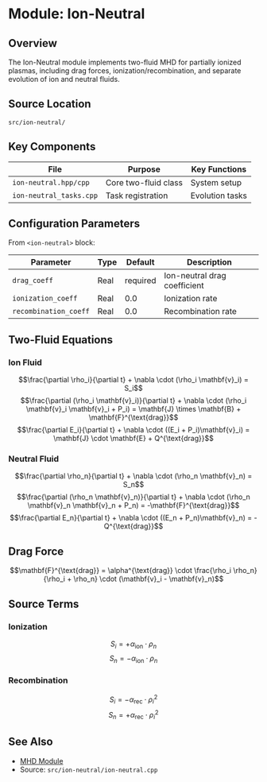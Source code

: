 # Module: Ion-Neutral

## Overview
The Ion-Neutral module implements two-fluid MHD for partially ionized plasmas, including drag forces, ionization/recombination, and separate evolution of ion and neutral fluids.

## Source Location
`src/ion-neutral/`

## Key Components

| File | Purpose | Key Functions |
|------|---------|---------------|
| `ion-neutral.hpp/cpp` | Core two-fluid class | System setup |
| `ion-neutral_tasks.cpp` | Task registration | Evolution tasks |

## Configuration Parameters

From `<ion-neutral>` block:

| Parameter | Type | Default | Description |
|-----------|------|---------|-------------|
| `drag_coeff` | Real | required | Ion-neutral drag coefficient |
| `ionization_coeff` | Real | 0.0 | Ionization rate |
| `recombination_coeff` | Real | 0.0 | Recombination rate |

## Two-Fluid Equations

### Ion Fluid
$$\frac{\partial \rho_i}{\partial t} + \nabla \cdot (\rho_i \mathbf{v}_i) = S_i$$
$$\frac{\partial (\rho_i \mathbf{v}_i)}{\partial t} + \nabla \cdot (\rho_i \mathbf{v}_i \mathbf{v}_i + P_i) = \mathbf{J} \times \mathbf{B} + \mathbf{F}^{\text{drag}}$$
$$\frac{\partial E_i}{\partial t} + \nabla \cdot ((E_i + P_i)\mathbf{v}_i) = \mathbf{J} \cdot \mathbf{E} + Q^{\text{drag}}$$

### Neutral Fluid
$$\frac{\partial \rho_n}{\partial t} + \nabla \cdot (\rho_n \mathbf{v}_n) = S_n$$
$$\frac{\partial (\rho_n \mathbf{v}_n)}{\partial t} + \nabla \cdot (\rho_n \mathbf{v}_n \mathbf{v}_n + P_n) = -\mathbf{F}^{\text{drag}}$$
$$\frac{\partial E_n}{\partial t} + \nabla \cdot ((E_n + P_n)\mathbf{v}_n) = -Q^{\text{drag}}$$

## Drag Force

$$\mathbf{F}^{\text{drag}} = \alpha^{\text{drag}} \cdot \frac{\rho_i \rho_n}{\rho_i + \rho_n} \cdot (\mathbf{v}_i - \mathbf{v}_n)$$

## Source Terms

### Ionization
$$S_i = +\alpha_{\text{ion}} \cdot \rho_n$$
$$S_n = -\alpha_{\text{ion}} \cdot \rho_n$$

### Recombination
$$S_i = -\alpha_{\text{rec}} \cdot \rho_i^2$$
$$S_n = +\alpha_{\text{rec}} \cdot \rho_i^2$$

## See Also
- [MHD Module](mhd.md)
- Source: `src/ion-neutral/ion-neutral.cpp`